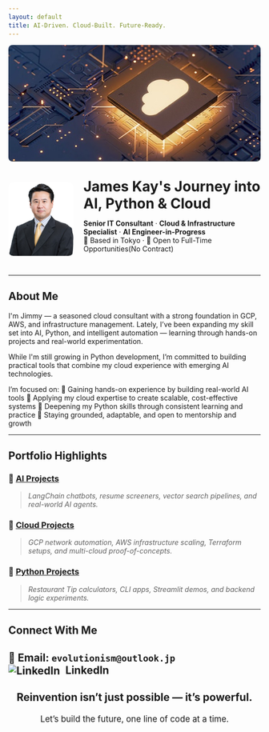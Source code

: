 ```yaml
---
layout: default
title: AI-Driven. Cloud-Built. Future-Ready.
---
```


<!-- Banner Image -->
<img src="aws banner.jpg" alt="AI and Cloud Banner" style="width: 100%; max-height: 250px; object-fit: cover; border-radius: 8px; margin-bottom: 30px;">

<!-- Profile + Heading Section -->
<div style="display: flex; align-items: center; gap: 20px; margin-bottom: 30px;">
  <img src="Jimmy.jpg" alt="Jimmy Profile Photo" width="130" style="border-radius: 10px;">
  <div>
    <h1 style="margin: 0;">James Kay's Journey into AI, Python & Cloud</h1>
    <p><strong>Senior IT Consultant</strong> · <strong>Cloud & Infrastructure Specialist</strong> · <strong>AI Engineer-in-Progress</strong><br>
    📍 Based in Tokyo · 🤝 Open to Full-Time Opportunities(No Contract)</p>
  </div>
</div>

---

## About Me

  I'm Jimmy — a seasoned cloud consultant with a strong foundation in GCP, AWS, and infrastructure management. Lately, I’ve been expanding my skill set into AI, Python, and intelligent automation — learning through hands-on projects and real-world experimentation.

While I'm still growing in Python development, I’m committed to building practical tools that combine my cloud experience with emerging AI technologies.

I’m focused on:
🔹 Gaining hands-on experience by building real-world AI tools
🔹 Applying my cloud expertise to create scalable, cost-effective systems
🔹 Deepening my Python skills through consistent learning and practice
🔹 Staying grounded, adaptable, and open to mentorship and growth

---

## Portfolio Highlights

### 🔹 [AI Projects](./ai.md)  
> *LangChain chatbots, resume screeners, vector search pipelines, and real-world AI agents.*

### 🔹 [Cloud Projects](./cloud.md)  
> *GCP network automation, AWS infrastructure scaling, Terraform setups, and multi-cloud proof-of-concepts.*

### 🔹 [Python Projects](./python.md)  
> *Restaurant Tip calculators, CLI apps, Streamlit demos, and backend logic experiments.*

---

## Connect With Me

📧 Email: `evolutionism@outlook.jp`  
<a href="https://linkedin.com/in/4evolutionism" target="_blank" style="text-decoration: none;">
  <img src="https://upload.wikimedia.org/wikipedia/commons/c/ca/LinkedIn_logo_initials.png" alt="LinkedIn" width="20" style="vertical-align: middle; margin-right: 6px;">
  LinkedIn
</a>
---

<div style="text-align: center; margin-top: 2em;">
  <p style="font-size: 1.5em; font-weight: bold;">
    Reinvention isn’t just possible — it’s powerful.
  </p>
  <p style="font-size: 1.2em;">
    Let’s build the future, one line of code at a time.
  </p>
</div>
